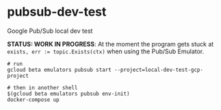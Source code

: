 # pubsub-dev-test

Google Pub/Sub local dev test

**STATUS: WORK IN PROGRESS**: At the moment the program gets stuck at `exists, err := topic.Exists(ctx)` when using the Pub/Sub Emulator.

```shell
# run
gcloud beta emulators pubsub start --project=local-dev-test-gcp-project

# then in another shell
$(gcloud beta emulators pubsub env-init)
docker-compose up
```